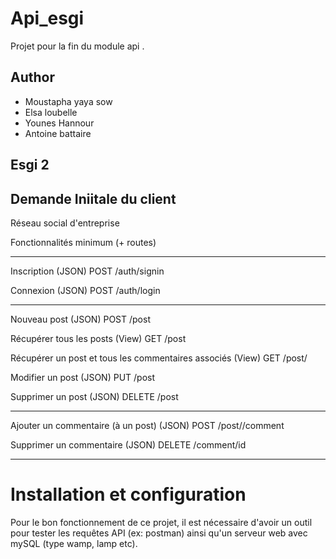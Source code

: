 # Api_esgi
Projet pour la fin du module api . 
## Author 
- Moustapha yaya sow
- Elsa loubelle 
- Younes Hannour 
- Antoine battaire 
## Esgi 2
## Demande Iniitale du client
Réseau social d'entreprise

Fonctionnalités minimum (+ routes)

----------------------------------

Inscription (JSON)
POST /auth/signin 

Connexion (JSON)
POST /auth/login

-----------------------------------

Nouveau post (JSON)
POST /post

Récupérer tous les posts (View)
GET /post

Récupérer un post et tous les commentaires associés (View)
GET /post/<id>

Modifier un post (JSON)
PUT /post

Supprimer un post (JSON)
DELETE /post

----------------------------------

Ajouter un commentaire (à un post) (JSON)
POST /post/<id>/comment

Supprimer un commentaire (JSON)
DELETE /comment/id

----------------------------------

 
# Installation et configuration

Pour le bon fonctionnement de ce projet, il est nécessaire d'avoir un outil pour tester les requêtes API (ex: postman) ainsi qu'un serveur web avec mySQL (type wamp, lamp etc).
